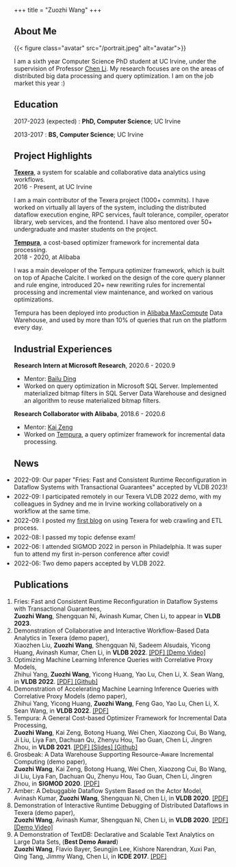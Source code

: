 +++
title = "Zuozhi Wang"
+++

## About Me

{{< figure class="avatar" src="/portrait.jpeg" alt="avatar">}}

I am a sixth year Computer Science PhD student at UC Irvine, under the supervision of Professor [Chen Li](https://chenli.ics.uci.edu). My research focuses are on the areas of distributed big data processing and query optimization. I am on the job market this year :)

## Education
2017-2023 (expected)
:   **PhD, Computer Science**; UC Irvine

2013-2017
:   **BS, Computer Science**; UC Irvine

## Project Highlights

**[Texera](https://github.com/Texera/texera)**, a system for scalable and collaborative data analytics using workflows.  
2016 - Present, at UC Irvine  

I am a main contributor of the Texera project (1000+ commits). 
I have worked on virtually all layers of the system, including the distributed dataflow execution engine, RPC services, fault tolerance, compiler, operator library, web services, and the frontend. I have also mentored over 50+ undergraduate and master students on the project.

**[Tempura](https://github.com/alibaba/cost-based-incremental-optimizer)**, a cost-based optimizer framework for incremental data processing.   
2018 - 2020, at Alibaba  

I was a main developer of the Tempura optimizer framework, which is built on top of Apache Calcite. I worked on the design of the core query planner and rule engine, introduced 20+ new rewriting rules for incremental processing and incremental view maintenance, and worked on various optimizations. 

Tempura has been deployed into production in [Alibaba MaxCompute](https://www.alibabacloud.com/product/maxcompute) Data Warehouse, and used by more than 10% of queries that run on the platform every day.


## Industrial Experiences

**Research Intern at Microsoft Research**, 2020.6 - 2020.9
<!-- Research Intern in the [Data Management, Exploration and Mining (DMX)](https://www.microsoft.com/en-us/research/group/data-management-exploration-and-mining-dmx/) group. -->
- Mentor: [Bailu Ding](https://www.microsoft.com/en-us/research/people/badin/)
- Worked on query optimization in Microsoft SQL Server. Implemented materialized bitmap filters in SQL Server Data Warehouse and designed an algorithm to reuse materialized bitmap filters.

**Research Collaborator with Alibaba**,  2018.6 - 2020.6
<!-- Research Collaborator in the Data Analytics and Intelligence Lab (DAIL). -->
- Mentor: [Kai Zeng](https://kai-zeng.github.io/)
- Worked on [Tempura](https://github.com/alibaba/cost-based-incremental-optimizer), a query optimizer framework for incremental data processing.



## News
<style>
  .news ul {
    padding-left: 0px !important;
  }
  .news ul li {
    margin-bottom: 5px;
  }
</style>

<div class="news" markdown=1>

- 2022-09: Our paper "Fries: Fast and Consistent Runtime Reconfiguration in Dataflow Systems with Transactional Guarantees" accepted by VLDB 2023!
- 2022-09: I participated remotely in our Texera VLDB 2022 demo, with my colleagues in Sydney and me in Irvine working collaboratively on a workflow at the same time.
- 2022-09: I posted my [first blog](https://texera.github.io/blog/data-crawling-using-texera-with-python-user-defined-functions/) on using Texera for web crawling and ETL process.
- 2022-08: I passed my topic defense exam!
- 2022-06: I attended SIGMOD 2022 in person in Philadelphia. It was super fun to attend my first in-person conference after covid!
- 2022-06: Two demo papers accepted by VLDB 2022.

</div>

## Publications
<style>
  .publications ol {
    padding-left: 0px !important;
    border-spacing: 0 5px;
    border-collapse: separate;
  }
</style>

<div class="publications">

1. Fries: Fast and Consistent Runtime Reconfiguration in Dataflow Systems with Transactional Guarantees,  
**Zuozhi Wang**, Shengquan Ni, Avinash Kumar, Chen Li, to appear in **VLDB 2023**.  
1. Demonstration of Collaborative and Interactive Workflow-Based Data Analytics in Texera (demo paper),   
Xiaozhen Liu, **Zuozhi Wang**, Shengquan Ni, Sadeem Alsudais, Yicong Huang, Avinash Kumar, Chen Li, in **VLDB 2022**. [ [PDF] ](https://www.vldb.org/pvldb/vol15/p3738-liu.pdf) [ [Demo Video] ](https://youtu.be/2gfPUZNsoBs)
1. Optimizing Machine Learning Inference Queries with Correlative Proxy Models,   
Zhihui Yang, **Zuozhi Wang**, Yicong Huang, Yao Lu, Chen Li, X. Sean Wang, in **VLDB 2022**. [ [PDF] ](https://arxiv.org/pdf/2201.00309.pdf) [ [Github] ](https://github.com/ZhihuiYangCS/CorrProxies)
1. Demonstration of Accelerating Machine Learning Inference Queries with Correlative Proxy Models (demo paper),   
Zhihui Yang, Yicong Huang, **Zuozhi Wang**, Feng Gao, Yao Lu, Chen Li, X. Sean Wang, in **VLDB 2022**. [ [PDF] ](https://www.vldb.org/pvldb/vol15/p3734-yang.pdf)
1. Tempura: A General Cost-based Optimizer Framework for Incremental Data Processing,   
**Zuozhi Wang**, Kai Zeng, Botong Huang, Wei Chen, Xiaozong Cui, Bo Wang, Ji Liu, Liya Fan, Dachuan Qu, Zhenyu Hou, Tao Guan, Chen Li, Jingren Zhou, in **VLDB 2021**. [ [PDF] ](http://vldb.org/pvldb/vol14/p14-wang.pdf) [ [Slides] ](https://www.slideshare.net/ZuozhiWang/tempura-a-general-costbased-optimizer-framework-for-incremental-data-processing) [ [Github] ](https://github.com/alibaba/cost-based-incremental-optimizer)
1. Grosbeak: A Data Warehouse Supporting Resource-Aware Incremental Computing (demo paper),   
**Zuozhi Wang**, Kai Zeng, Botong Huang, Wei Chen, Xiaozong Cui, Bo Wang, Ji Liu, Liya Fan, Dachuan Qu, Zhenyu Hou, Tao Guan, Chen Li, Jingren Zhou, in **SIGMOD 2020**. [ [PDF] ](https://dl.acm.org/doi/pdf/10.1145/3318464.3384708)
1. Amber: A Debuggable Dataflow System Based on the Actor Model,   
Avinash Kumar, **Zuozhi Wang**, Shengquan Ni, Chen Li, in **VLDB 2020**. [ [PDF] ](https://vldb.org/pvldb/vol13/p740-kumar.pdf)
1. Demonstration of Interactive Runtime Debugging of Distributed Dataflows in Texera (demo paper),   
**Zuozhi Wang**, Avinash Kumar, Shengquan Ni, Chen Li, in **VLDB 2020**. [ [PDF] ](http://www.vldb.org/pvldb/vol13/p2953-wang.pdf) [ [Demo Video] ](https://youtu.be/SP-XiDADbw0)
1. A Demonstration of TextDB: Declarative and Scalable Text Analytics on Large Data Sets, (**Best Demo Award**)   
**Zuozhi Wang**, Flavio Bayer, Seungjin Lee, Kishore Narendran, Xuxi Pan, Qing Tang, Jimmy Wang, Chen Li, in **ICDE 2017**. [ [PDF]     ](https://chenli.ics.uci.edu/files/icde2017-textdb-demo.pdf) 

</div>

<!-- ## References

* Foo Bar: Head of Department, Placeholder Names, Lorem
* John Doe: Associate Professor, Department of Computer Science, Ipsum

[^1]: This is the first footnote.
[^2]: This is the second footnote. -->